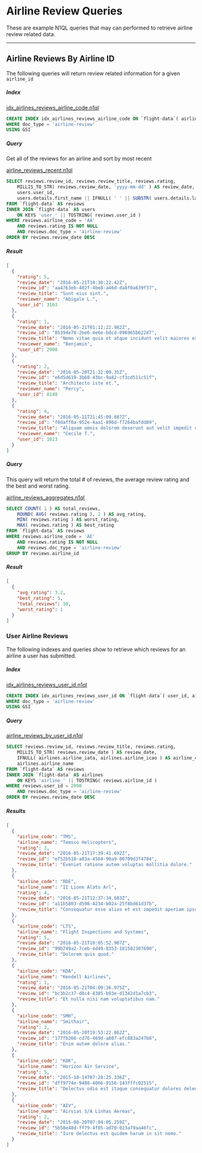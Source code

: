 # Airline Review Queries

These are example N1QL queries that may can performed to retrieve airline review related data.

---

## Airline Reviews By Airline ID

The following queries will return review related information for a given `airline_id`

##### Index

[idx\_airlines\_reviews\_airline\_code.n1ql](indexes/idx_airlines_reviews_airline_code.n1ql)

```sql
CREATE INDEX idx_airlines_reviews_airline_code ON `flight-data`( airline_code, rating, doc_type )
WHERE doc_type = 'airline-review'
USING GSI
```

##### Query

Get all of the reviews for an airline and sort by most recent

[airline\_reviews\_recent.n1ql](queries/airline_reviews/airline_reviews_recent.n1ql)

```sql
SELECT reviews.review_id, reviews.review_title, reviews.rating,
    MILLIS_TO_STR( reviews.review_date, 'yyyy-mm-dd' ) AS review_date,
    users.user_id,
    users.details.first_name || IFNULL( ' ' || SUBSTR( users.details.last_name, 0, 1 ) || '.', '' ) AS reviewer_name
FROM `flight-data` AS reviews
INNER JOIN `flight-data` AS users
    ON KEYS 'user_' || TOSTRING( reviews.user_id )
WHERE reviews.airline_code = 'AA'
    AND reviews.rating IS NOT NULL
    AND reviews.doc_type = 'airline-review'
ORDER BY reviews.review_date DESC
```


##### Result

```json
[
  {
    "rating": 5,
    "review_date": "2016-05-21T10:30:22.42Z",
    "review_id": "aa4763eb-402f-4be8-a46d-da8f0a639f37",
    "review_title": "Sunt eius sint.",
    "reviewer_name": "Abigale L.",
    "user_id": 3163
  },
  {
    "rating": 1,
    "review_date": "2016-05-21T01:12:22.982Z",
    "review_id": "85394e70-2be6-4e6e-bdcd-096965b622d7",
    "review_title": "Nemo vitae quia et atque incidunt velit maiores expedita.",
    "reviewer_name": "Benjamin",
    "user_id": 2908
  },
  {
    "rating": 2,
    "review_date": "2016-05-20T21:32:09.35Z",
    "review_id": "e6d5d619-3b68-43bc-9a82-cf3cd511c51f",
    "review_title": "Architecto iste et.",
    "reviewer_name": "Percy",
    "user_id": 8148
  },
  {
    "rating": 4,
    "review_date": "2016-05-11T21:45:09.887Z",
    "review_id": "f0daff0a-952e-4aa1-896d-f7264bafdd89",
    "review_title": "Aliquam omnis dolorem deserunt aut velit impedit consequuntur dolorem.",
    "reviewer_name": "Cecile T.",
    "user_id": 1023
  }
]
```

##### Query

This query will return the total # of reviews, the average review rating and the best and worst rating.

[airline\_reviews\_aggregates.n1ql](queries/airline_reviews/airline_reviews_aggregates.n1ql)

```sql
SELECT COUNT( 1 ) AS total_reviews,
    ROUND( AVG( reviews.rating ), 2 ) AS avg_rating,
    MIN( reviews.rating ) AS worst_rating,
    MAX( reviews.rating ) AS best_rating
FROM `flight-data` AS reviews
WHERE reviews.airline_code = 'AE'
    AND reviews.rating IS NOT NULL
    AND reviews.doc_type = 'airline-review'
GROUP BY reviews.airline_id
```

##### Result

```json
[
  {
    "avg_rating": 3.2,
    "best_rating": 5,
    "total_reviews": 10,
    "worst_rating": 1
  }
]
```

### User Airline Reviews

The following indexes and queries show to retrieve which reviews for an airline a user has submitted.

##### Index

[idx\_airlines\_reviews\_user\_id.n1ql](indexes/idx_airlines_reviews_user_id.n1ql)

```sql
CREATE INDEX idx_airlines_reviews_user_id ON `flight-data`( user_id, airline_code, doc_type )
WHERE doc_type = 'airline-review'
USING GSI
```

##### Query

[airline\_reviews\_by\_user\_id.n1ql](queries/airline_reviews/airline_reviews_by_user_id.n1ql)

```sql
SELECT reviews.review_id, reviews.review_title, reviews.rating,
    MILLIS_TO_STR( reviews.review_date ) AS review_date,
    IFNULL( airlines.airline_iata, airlines.airline_icao ) AS airline_code,
    airlines.airline_name
FROM `flight-data` AS reviews
INNER JOIN `flight-data` AS airlines
    ON KEYS 'airline_' || TOSTRING( reviews.airline_id )
WHERE reviews.user_id = 2090
    AND reviews.doc_type = 'airline-review'
ORDER BY reviews.review_date DESC
```

##### Results

```json
[
  {
    "airline_code": "TMS",
    "airline_name": "Temsco Helicopters",
    "rating": 3,
    "review_date": "2016-05-21T17:39:41.692Z",
    "review_id": "ef52b510-a03a-4564-90a9-00709d3f4784",
    "review_title": "Eveniet ratione autem voluptas mollitia dolore."
  },
  {
    "airline_code": "RDE",
    "airline_name": "II Lione Alato Arl",
    "rating": 4,
    "review_date": "2016-05-21T12:37:34.683Z",
    "review_id": "a11b5803-d598-4234-b02a-25f8bd61d37b",
    "review_title": "Consequatur esse alias et est impedit aperiam ipsum illo delectus."
  },
  {
    "airline_code": "LTS",
    "airline_name": "Flight Inspections and Systems",
    "rating": 5,
    "review_date": "2016-05-21T10:05:52.907Z",
    "review_id": "99b749a2-7ceb-4d49-8353-181582307690",
    "review_title": "Dolorem quis quod."
  },
  {
    "airline_code": "KDA",
    "airline_name": "Kendell Airlines",
    "rating": 1,
    "review_date": "2016-05-21T04:09:36.975Z",
    "review_id": "bc3b2c37-d8c4-4385-b93e-d1342d1a7cb3",
    "review_title": "Et nulla nisi nam voluptatibus nam."
  },
  {
    "airline_code": "SMH",
    "airline_name": "Smithair",
    "rating": 3,
    "review_date": "2016-05-20T19:53:22.862Z",
    "review_id": "177fb266-cd76-469d-a887-efc883a247b8",
    "review_title": "Enim autem dolore alias."
  },
  {
    "airline_code": "KOK",
    "airline_name": "Horizon Air Service",
    "rating": 5,
    "review_date": "2015-10-14T07:28:25.336Z",
    "review_id": "dff9774e-9488-4066-9156-143fffc02515",
    "review_title": "Delectus odio est itaque consequatur dolores deleniti non."
  },
  {
    "airline_code": "AIV",
    "airline_name": "Airvias S/A Linhas Aereas",
    "rating": 2,
    "review_date": "2015-08-20T07:04:05.259Z",
    "review_id": "5b58e48d-ff79-4f05-ad70-023a79aa46fc",
    "review_title": "Iure delectus est quidem harum in sit nemo."
  }
]
```
